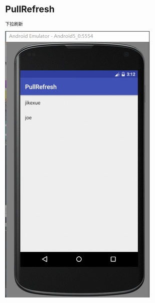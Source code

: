 # PullRefresh
下拉刷新



![image](https://github.com/MiChongGET/PullRefresh/blob/master/Pic/%E4%B8%8B%E6%8B%89%E5%88%B7%E6%96%B0.gif)
